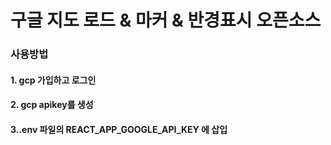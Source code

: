 <h1>구글 지도 로드 & 마커 & 반경표시 오픈소스</h1>
<h3>사용방법</h3>
<h4>1. gcp 가입하고 로그인</h4>
<h4>2. gcp apikey를 생성</h4>
<h4>3..env 파일의 REACT_APP_GOOGLE_API_KEY 에 삽입</h4>